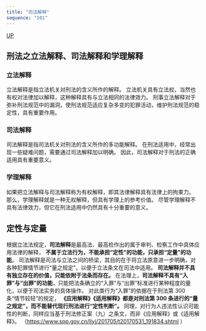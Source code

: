 ```yaml
---
title: "司法解释"
sequence: "101"
---
```


[UP](/law/criminal-law-index.html)


## 刑法之立法解释、司法解释和学理解释

### 立法解释

立法解释是指立法机关对刑法的含义所作的解释。
立法机关具有立法权，当然也有权对法律加以解释，这种解释具有与立法相同的法律效力。
刑事立法解释对于弥补刑法规范中的漏洞，使刑法规范适应复杂多变的犯罪活动，维护刑法规范的稳定性，具有重要作用。

### 司法解释

司法解释是指司法机关对刑法的含义所作的多功能解释。
在刑法适用中，经常出现一些疑难问题，需要通过司法解释加以明确。
因此，司法解释对于刑法的正确适用具有重要意义。

### 学理解释

如果把立法解释与司法解释称为有权解释，即其法律解释具有法律上的拘束力。
那么，学理解释就是一种无权解释，但具有学理上的参考价值。
尽管学理解释不具有法律效力，但它在刑法适用中仍然具有十分重要的意义。


## 定性与定量

根据立法法规定，**司法解释**是最高法、最高检作出的属于审判、检察工作中具体应用法律的解释，
**不属于立法行为，不能承担“定性”的功能，只承担“定量”的功能**。
司法解释是司法与立法之间的桥梁，其目的在于将立法原意进一步明确，对各种犯罪情节进行“量之规定”，以便于立法条文在司法中适用。
**司法解释并不具有独立存在的价值，只能依附于法条而存在。**
在法理上，**司法解释不具有“入罪”与“出罪”的功能**，只能把法条确立的“入罪”与“出罪”标准进行某种程度的量化，以便于司法实务的具体操作。
对此类行为“入罪”的依据在于刑法第 300 条“情节较轻”的规定，
**《应用解释》《适用解释》都是对刑法第 300 条进行的“量之规定”，而不能替代现行刑法进行“定性判断”。**
同理，对行为人违法性认识可能性的判断，同样应当基于刑法修正案（九）之条文，而非《应用解释》或《适用解释》。
（https://www.spp.gov.cn/llyj/201705/t20170531_191834.shtml ）
